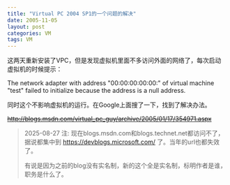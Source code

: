 ```yaml
---
title: "Virtual PC 2004 SP1的一个问题的解决"
date: 2005-11-05
layout: post
categories: VM
tags: VM
---
```


这两天重新安装了VPC，但是发现虚拟机里面不多访问外面的网络了，每次启动虚拟机的时候提示：

The network adapter with address "00:00:00:00:00:" of virtual machine "test" failed to initialize because the address is a null address.

同时这个不影响虚拟机的运行。在Google上面搜了一下，找到了解决办法。

~~http://blogs.msdn.com/virtual_pc_guy/archive/2005/01/17/354971.aspx~~

> 2025-08-27 注: 现在blogs.msdn.com和blogs.technet.net都访问不了，据说都集中到 https://devblogs.microsoft.com/ 了。当年的url也都失效了。
> 
> 有说是因为之前的blog没有实名制，新的这个全是实名制，标明作者是谁，职务是什么了。